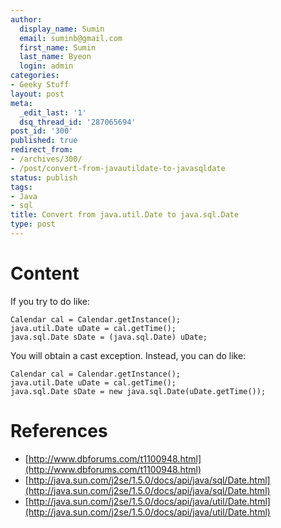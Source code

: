 ```yaml
---
author:
  display_name: Sumin
  email: suminb@gmail.com
  first_name: Sumin
  last_name: Byeon
  login: admin
categories:
- Geeky Stuff
layout: post
meta:
  _edit_last: '1'
  dsq_thread_id: '287065694'
post_id: '300'
published: true
redirect_from:
- /archives/300/
- /post/convert-from-javautildate-to-javasqldate
status: publish
tags:
- Java
- sql
title: Convert from java.util.Date to java.sql.Date
type: post
---
```

# Content #

If you try to do like:

    Calendar cal = Calendar.getInstance();
    java.util.Date uDate = cal.getTime();
    java.sql.Date sDate = (java.sql.Date) uDate;

You will obtain a cast exception. Instead, you can do like:

    Calendar cal = Calendar.getInstance();
    java.util.Date uDate = cal.getTime();
    java.sql.Date sDate = new java.sql.Date(uDate.getTime());

# References #

* [http://www.dbforums.com/t1100948.html](http://www.dbforums.com/t1100948.html)
* [http://java.sun.com/j2se/1.5.0/docs/api/java/sql/Date.html](http://java.sun.com/j2se/1.5.0/docs/api/java/sql/Date.html)
* [http://java.sun.com/j2se/1.5.0/docs/api/java/util/Date.html](http://java.sun.com/j2se/1.5.0/docs/api/java/util/Date.html)

